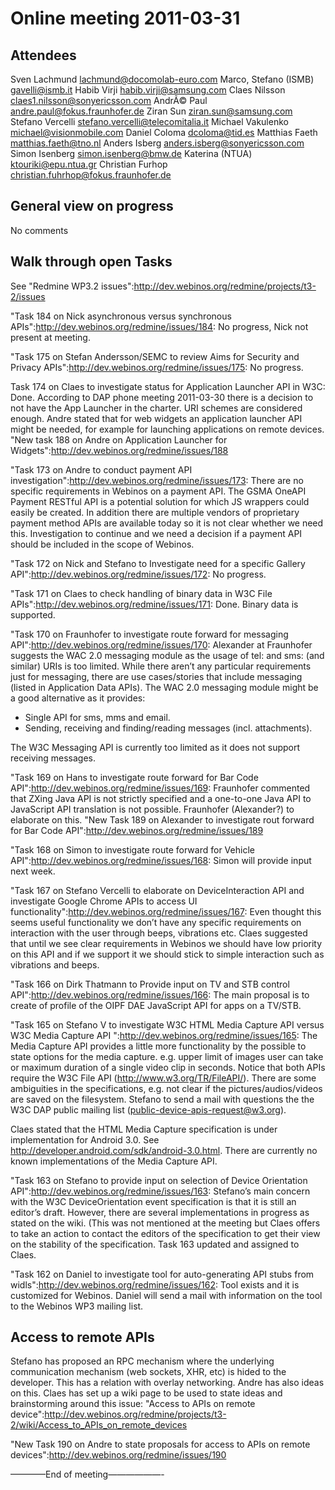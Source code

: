 Online meeting 2011-03-31
=========================

Attendees
---------

Sven Lachmund lachmund@docomolab-euro.com
Marco, Stefano (ISMB) gavelli@ismb.it
Habib Virji habib.virji@samsung.com
Claes Nilsson claes1.nilsson@sonyericsson.com
AndrÃ© Paul andre.paul@fokus.fraunhofer.de
Ziran Sun ziran.sun@samsung.com
Stefano Vercelli stefano.vercelli@telecomitalia.it
Michael Vakulenko michael@visionmobile.com
Daniel Coloma dcoloma@tid.es
Matthias Faeth matthias.faeth@tno.nl
Anders Isberg anders.isberg@sonyericsson.com
Simon Isenberg simon.isenberg@bmw.de
Katerina (NTUA) ktouriki@epu.ntua.gr
Christian Furhop christian.fuhrhop@fokus.fraunhofer.de

General view on progress
------------------------

No comments

Walk through open Tasks
-----------------------

See "Redmine WP3.2 issues":http://dev.webinos.org/redmine/projects/t3-2/issues

"Task 184 on Nick asynchronous versus synchronous APIs":http://dev.webinos.org/redmine/issues/184: No progress, Nick not present at meeting.

"Task 175 on Stefan Andersson/SEMC to review Aims for Security and Privacy APIs":http://dev.webinos.org/redmine/issues/175: No progress.

Task 174 on Claes to investigate status for Application Launcher API in W3C: Done. According to DAP phone meeting 2011-03-30 there is a decision to not have the App Launcher in the charter. URI schemes are considered enough. Andre stated that for web widgets an application launcher API might be needed, for example for launching applications on remote devices.
"New task 188 on Andre on Application Launcher for Widgets":http://dev.webinos.org/redmine/issues/188

"Task 173 on Andre to conduct payment API investigation":http://dev.webinos.org/redmine/issues/173: There are no specific requirements in Webinos on a payment API. The GSMA OneAPI Payment RESTful API is a potential solution for which JS wrappers could easily be created. In addition there are multiple vendors of proprietary payment method APIs are available today so it is not clear whether we need this. Investigation to continue and we need a decision if a payment API should be included in the scope of Webinos.

"Task 172 on Nick and Stefano to Investigate need for a specific Gallery API":http://dev.webinos.org/redmine/issues/172: No progress.

"Task 171 on Claes to check handling of binary data in W3C File APIs":http://dev.webinos.org/redmine/issues/171: Done. Binary data is supported.

"Task 170 on Fraunhofer to investigate route forward for messaging API":http://dev.webinos.org/redmine/issues/170: Alexander at Fraunhofer suggests the WAC 2.0 messaging module as the usage of tel: and sms: (and similar) URIs is too limited. While there aren’t any particular requirements just for messaging, there are use cases/stories that include messaging (listed in Application Data APIs). The WAC 2.0 messaging module might be a good alternative as it provides:

-   Single API for sms, mms and email.
-   Sending, receiving and finding/reading messages (incl. attachments).

The W3C Messaging API is currently too limited as it does not support receiving messages.

"Task 169 on Hans to investigate route forward for Bar Code API":http://dev.webinos.org/redmine/issues/169: Fraunhofer commented that ZXing Java API is not strictly specified and a one-to-one Java API to JavaScript API translation is not possible. Fraunhofer (Alexander?) to elaborate on this.
"New Task 189 on Alexander to investigate rout forward for Bar Code API":http://dev.webinos.org/redmine/issues/189

"Task 168 on Simon to investigate route forward for Vehicle API":http://dev.webinos.org/redmine/issues/168: Simon will provide input next week.

"Task 167 on Stefano Vercelli to elaborate on DeviceInteraction API and investigate Google Chrome APIs to access UI functionality":http://dev.webinos.org/redmine/issues/167: Even thought this seems useful functionality we don’t have any specific requirements on interaction with the user through beeps, vibrations etc. Claes suggested that until we see clear requirements in Webinos we should have low priority on this API and if we support it we should stick to simple interaction such as vibrations and beeps.

"Task 166 on Dirk Thatmann to Provide input on TV and STB control API":http://dev.webinos.org/redmine/issues/166: The main proposal is to create of profile of the OIPF DAE JavaScript API for apps on a TV/STB.

"Task 165 on Stefano V to investigate W3C HTML Media Capture API versus W3C Media Capture API ":http://dev.webinos.org/redmine/issues/165: The Media Capture API provides a little more functionality by the possible to state options for the media capture. e.g. upper limit of images user can take or maximum duration of a single video clip in seconds. Notice that both APIs require the W3C File API (http://www.w3.org/TR/FileAPI/). There are some ambiguities in the specifications, e.g. not clear if the pictures/audios/videos are saved on the filesystem. Stefano to send a mail with questions the the W3C DAP public mailing list (public-device-apis-request@w3.org).

Claes stated that the HTML Media Capture specification is under implementation for Android 3.0. See http://developer.android.com/sdk/android-3.0.html. There are currently no known implementations of the Media Capture API.

"Task 163 on Stefano to provide input on selection of Device Orientation API":http://dev.webinos.org/redmine/issues/163: Stefano’s main concern with the W3C DeviceOrientation event specification is that it is still an editor’s draft. However, there are several implementations in progress as stated on the wiki. (This was not mentioned at the meeting but Claes offers to take an action to contact the editors of the specification to get their view on the stability of the specification. Task 163 updated and assigned to Claes.

"Task 162 on Daniel to investigate tool for auto-generating API stubs from widls":http://dev.webinos.org/redmine/issues/162: Tool exists and it is customized for Webinos. Daniel will send a mail with information on the tool to the Webinos WP3 mailing list.

Access to remote APIs
---------------------

Stefano has proposed an RPC mechanism where the underlying communication mechanism (web sockets, XHR, etc) is hided to the developer. This has a relation with overlay networking. Andre has also ideas on this. Claes has set up a wiki page to be used to state ideas and brainstorming around this issue: "Access to APIs on remote device":http://dev.webinos.org/redmine/projects/t3-2/wiki/Access_to_APIs_on_remote_devices

"New Task 190 on Andre to state proposals for access to APIs on remote devices":http://dev.webinos.org/redmine/issues/190

————End of meeting——————-

